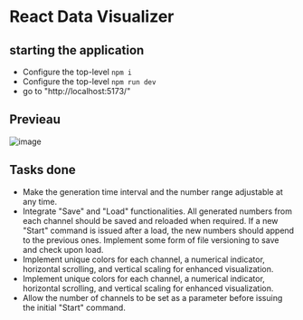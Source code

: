 # React Data Visualizer


## starting the application


- Configure the top-level `npm i`
- Configure the top-level `npm run dev`
- go to "http://localhost:5173/"

  
## Previeau

![image](https://github.com/ibrahimgb/react-refresh/assets/59414164/6380f7f3-4e46-4d44-9674-31e2f8d7a570)


## Tasks done

- Make the generation time interval and the number range adjustable at any time.
- Integrate "Save" and "Load" functionalities. All generated numbers from each
channel should be saved and reloaded when required. If a new "Start" command is
issued after a load, the new numbers should append to the previous ones. Implement
some form of file versioning to save and check upon load.
- Implement unique colors for each channel, a numerical indicator, horizontal scrolling,
and vertical scaling for enhanced visualization.
- Implement unique colors for each channel, a numerical indicator, horizontal scrolling,
and vertical scaling for enhanced visualization.
-  Allow the number of channels to be set as a parameter before issuing the initial
"Start" command.
